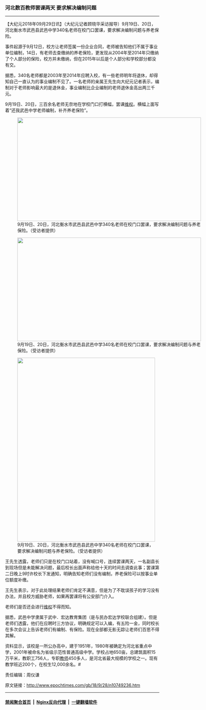 ### 河北数百教师罢课两天 要求解决编制问题
------------------------

<p>【大纪元2018年09月29日讯】（大纪元记者顾晓华采访报导）9月19日、20日，河北衡水市武邑县武邑中学340名老师在校门口罢课，要求解决编制问题与养老保险。</p>
<p>事件起源于9月12日，校方让老师签属一份企业合同，老师被告知他们不属于事业单位编制，14日，有老师去查缴纳的养老保险，更发现从2004年至2014年只缴纳了个人部分的保险，校方并未缴纳，但在2015年以后是个人部分和学校部分都没有交。</p>
<p>据悉，340名老师都是2003年至2014年应聘入校，有一些老师明年将退休，却得知自己一直认为的事业编制不见了。一名老师的亲属王先生向大纪元记者表示，编制对于老师影响最大的是退休金，事业编制比企业编制的老师退休金高出两三千元。</p>
<p>9月19日、20日，三百余名老师无奈地在学校门口打横幅，罢课<a href="http://www.epochtimes.com/gb/tag/%E7%BB%B4%E6%9D%83.html">维权</a>。横幅上面写着“还我武邑中学老师编制，补齐养老保险”。</p>
<figure id="attachment_10749249" style="width: 600px" class="wp-caption aligncenter"><a href="http://i.epochtimes.com/assets/uploads/2018/09/1538141278006.jpg"><img class="wp-image-10749249 size-large" src="http://i.epochtimes.com/assets/uploads/2018/09/1538141278006-600x338.jpg" alt="" width="600" height="338" /></a><figcaption class="wp-caption-text">9月19日、20日，河北衡水市武邑县武邑中学340名老师在校门口罢课，要求解决编制问题与养老保险。（受访者提供）</figcaption></figure>
<figure id="attachment_10749248" style="width: 600px" class="wp-caption aligncenter"><a href="http://i.epochtimes.com/assets/uploads/2018/09/1538141278005.jpg"><img class="wp-image-10749248 size-large" src="http://i.epochtimes.com/assets/uploads/2018/09/1538141278005-600x338.jpg" alt="" width="600" height="338" /></a><figcaption class="wp-caption-text">9月19日、20日，河北衡水市武邑县武邑中学340名老师在校门口罢课，要求解决编制问题与养老保险。（受访者提供）</figcaption></figure>
<figure id="attachment_10749247" style="width: 450px" class="wp-caption aligncenter"><a href="http://i.epochtimes.com/assets/uploads/2018/09/1538141278004.jpg"><img class="wp-image-10749247 size-medium" src="http://i.epochtimes.com/assets/uploads/2018/09/1538141278004-450x600.jpg" alt="" width="450" height="600" /></a><figcaption class="wp-caption-text">9月19日、20日，河北衡水市武邑县武邑中学340名老师在校门口罢课，要求解决编制问题与养老保险。（受访者提供）</figcaption></figure>
<p>王先生透露，老师们只是在校门口站着，没有喊口号，连续罢课两天，一名副县长到现场但是未能解决问题，最后校长出面声称给他十天的时间去调查此事；罢课第二日晚上9时许校长下发通知，明确告知老师们没有编制，养老保险可以按事业单位额度补缴。</p>
<p>王先生表示，对于此处理结果老师们肯定不满意，但是为了不耽误孩子的学习没有办法，并且校方威胁老师，如果再罢课将有公安部门介入。</p>
<p>老师们是否还会进行<a href="http://www.epochtimes.com/gb/tag/%E7%BB%B4%E6%9D%83.html">维权</a>不得而知。</p>
<p>据悉，武邑中学隶属于武中．宏达教育集团（是与民办宏达学校联合组建）。但是老师们透露，他们在应聘时三方协议，明确规定可以入编，有五险一金，同时校长在多次会议上告诉老师们有编制、有保险。现在全部都无影无踪让老师们百思不得其解。</p>
<p>资料显示，该校是一所公办高中，建于1951年，1980年被确定为河北省重点中学，2001年被命名为省级示范性普通高级中学。学校占地650亩，总建筑面积15万平米，教职工756人，专职<a href="http://www.epochtimes.com/gb/tag/%E6%95%99%E5%B8%88.html">教师</a>450多人，是河北省最大规模的学校之一。现有教学班近200个，在校生12,000余名。#</p>
<p>责任编辑：周仪谦</p>

原文链接：http://www.epochtimes.com/gb/18/9/28/n10749236.htm


------------------------
#### [禁闻聚合首页](https://github.com/gfw-breaker/banned-news/blob/master/README.md) &nbsp;|&nbsp; [Nginx反向代理](https://github.com/gfw-breaker/open-proxy/blob/master/README.md) &nbsp;|&nbsp; [一键翻墙软件](https://github.com/gfw-breaker/nogfw/blob/master/README.md)
